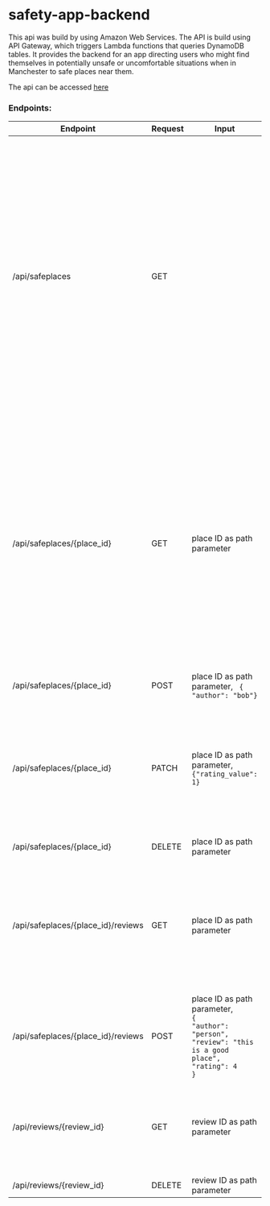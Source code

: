 # safety-app-backend

This api was build by using Amazon Web Services. The API is build using API Gateway, which triggers Lambda functions that queries DynamoDB tables.
It provides the backend for an app directing users who might find themselves in potentially unsafe or uncomfortable situations when in Manchester to safe places near them. 

The api can be accessed [here](https://2aw2ojaww1.execute-api.eu-west-2.amazonaws.com/api)


### Endpoints: 

Endpoint                           | Request | Input | Returns                                                                                                                                                                                                                                                                                                                                                  |
| ---------------------------------- | ------- | ------- | ------------------------------------------------------------------------------------------------------------------------------------------------------------------------------------------------------------------------------------------------------------------------------------------------------------------------------------------------------- |
| /api/safeplaces               | GET   |  | Gets all currently open safe places from the database. Returns <code>"Items": [ <br> {<br>  "place_name": "Archie's - Burgers Shakes Waffles", <br> "formatted_address": "115 Oxford Rd, Manchester M1 7DU, UK", <br> "place_id": "ChIJMXjRNJOxe0gRtTdRSVb6rb8", <br> "rating": 0,<br> "rating_count": 0, <br> "longitude": -2.2374638, <br> "weekday_text": [ <br> "Monday: 11:00 AM – 2:30 AM", <br> "Tuesday: 11:00 AM – 2:30 AM", <br> "Wednesday: 11:00 AM – 2:30 AM", <br> "Thursday: 11:00 AM – 2:30 AM", <br> "Friday: 11:00 AM – 2:30 AM", <br> "Saturday: 11:00 AM – 3:00 AM", <br> "Sunday: 1:00 PM – 2:00 AM" <br> ], <br> "latitude": 53.47094209999999, <br> "author": "snakeyBoi" <br>}, {...} <code>|                                                                                                                                                       |
| /api/safeplaces/{place_id}    | GET   | place ID as path parameter | <code>"Item": {<br>  "place_name": "Archie's - Burgers Shakes Waffles", <br> "formatted_address": "115 Oxford Rd, Manchester M1 7DU, UK", <br> "place_id": "ChIJMXjRNJOxe0gRtTdRSVb6rb8", <br> "rating": 0,<br> "rating_count": 0, <br> "longitude": -2.2374638, <br> "weekday_text": [ <br> "Monday: 11:00 AM – 2:30 AM", <br> "Tuesday: 11:00 AM – 2:30 AM", <br> "Wednesday: 11:00 AM – 2:30 AM", <br> "Thursday: 11:00 AM – 2:30 AM", <br> "Friday: 11:00 AM – 2:30 AM", <br> "Saturday: 11:00 AM – 3:00 AM", <br> "Sunday: 1:00 PM – 2:00 AM" <br> ], <br> "latitude": 53.47094209999999, <br> "author": "snakeyBoi" <br>}</code>|                                                                                                                                                       |
| /api/safeplaces/{place_id}    | POST  | place ID as path parameter, <code> { "author": "bob"}| Returns the posted safeplace |                                                                                                                                                      
| /api/safeplaces/{place_id}    | PATCH  | place ID as path parameter, <br> <code>{"rating_value": 1}</code>  | Returns the patched place. {<br>  "place_name": "Archie's - Burgers Shakes Waffles", <br> "formatted_address": "115 Oxford Rd, Manchester M1 7DU, UK", <br> "place_id": "ChIJMXjRNJOxe0gRtTdRSVb6rb8", <br> "rating": 0,<br> "rating_count": 0, <br> "longitude": -2.2374638, <br> "latitude": 53.47094209999999, <br> "author": "snakeyBoi" <br>} </code>|                                                                                                                                                       |
| /api/safeplaces/{place_id}    | DELETE  | place ID as path parameter | Returns 204. |                                                                                                                                                       |
| /api/safeplaces/{place_id}/reviews   | GET  | place ID as path parameter  | Returns all reviews for a place. <code>"Items": <br>[ <br>{<br>"place_id": "ChIJ0VTAWfCue0gRFM2lcIaciFY",<br>"rating": 5,<br>"review_id": 1,<br>"author": "NotWeirdo",<br>"body": "Was really safe" <br> }<br>...<br>]</code>|                                                                                                                                                       |
| /api/safeplaces/{place_id}/reviews   | POST  | place ID as path parameter,<br><code>{<br>"author": "person",<br>"review": "this is a good place",<br>"rating": 4<br>} | Returns the posted review. <code>{<br>"place_id": "ChIJ0VTAWfCue0gRFM2lcIaciFY",<br>"review_id": "0a16454f-1ef5-4f32-98c1-82255beff330", <br>"author": "person"}</code>|                                                                                                                                                       |
| /api/reviews/{review_id}    | GET   | review ID as path parameter | Returns the specfied review. <code>{<br>"rating": 5,<br> "review_id": "0a16454f-1ef5-4f32-98c1-82255beff330", <br>"place_id": "abcdef12345", <br>"body": "super safe", <br>"author": "me"<br>}</code>|                                                                                                                                                       |                                                                                                                                                    
| /api/reviews/{review_id}    | DELETE   | review ID as path parameter | Returns 204.| 
